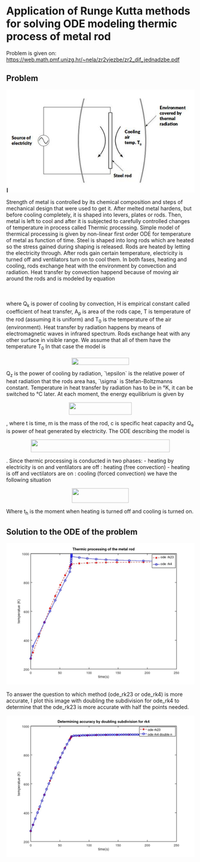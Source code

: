 # Application of Runge Kutta methods for solving ODE modeling thermic process of metal rod

Problem is given on: https://web.math.pmf.unizg.hr/~nela/zr2vjezbe/zr2_dif_jednadzbe.pdf

## Problem
![](problem.jpg?raw=true)

Strength of metal is controlled by its chemical composition and steps of mechanical design that were used to get it. After melted metal hardens, but before cooling completely, it is shaped into levers, plates or rods. Then, metal is left to cool and after it is subjected to carefully controlled changes of temperature in process called Thermic processing. 
Simple model of thermical processing is given by non-linear first order ODE for temperature of metal as function of time.
Steel is shaped into long rods which are heated so the stress gained during shaping is released. Rods are heated by letting the electricity through. After rods gain certain temperature, electricity is turned off and ventilators turn on to cool them. In both fases, heating and cooling, rods exchange heat with the environment by convection and radiation. Heat transfer by convection happend because of moving air around the rods and is modeled by equation
<p align="center"><img src="svgs/7748eecfd3161ea96b6f1750a6f171fb.svg" align=middle width=139.313955pt height=16.97751pt/></p>
where Q<sub>k</sub> is power of cooling by convection, H is empirical constant called coefficient of heat transfer, A<sub>p</sub> is area of the rods cape, T is temperature of the rod (assuming it is uniform) and T<sub>0</sub> is the temperature of the air (environment). Heat transfer by radiation happens by means of electromagnetic waves in infrared spectrum. Rods exchange heat with any other surface in visible range. We assume that all of them have the temperature T<sub>0</sub>
In that case the model is
<p align="center"><img src="svgs/f94b405f090d27ff2cbd44071abf4282.svg" align=middle width=154.65334499999997pt height=18.869894999999996pt/></p>
Q<sub>z</sub> is the power of cooling by radiation, `\epsilon` is the relative power of heat radiation that the rods area has, `\sigma` is Stefan-Boltzmanns constant.
Temperature in heat transfer by radiation has to be in °K, it can be switched to °C later. 
At each moment, the energy equilibrium is given by
<p align="center"><img src="svgs/c7d12f8fb8283891494a08d5822d49bf.svg" align=middle width=168.5277pt height=33.769394999999996pt/></p>,
where t is time, m is the mass of the rod, c is specific heat capacity and Q<sub>e</sub> is power of heat generated by electricity. 
The ODE describing the model is 
<p align="center"><img src="svgs/967b9cf4974d2e6d003910f97e337d70.svg" align=middle width=371.6493pt height=33.769394999999996pt/></p>.
Since thermic processing is conducted in two phases:
	- heating by electricity is on and ventilators are off : heating (free convection)
	- heating is off and vectilators are on : cooling (forced convection)
we have the following situation
<p align="center"><img src="svgs/4e2f56101d03077949430d85e7bc5016.svg" align=middle width=151.207485pt height=39.30498pt/></p>
Where t<sub>h</sub> is the moment when heating is turned off and cooling is turned on. 




## Solution to the ODE of the problem
![](im1.jpg?raw=true)

To answer the question to which method (ode_rk23 or ode_rk4) is more accurate, I plot this image with doubling the subdivision for ode_rk4 to determine that the ode_rk23 is more accurate with half the points needed. 

![](im2.jpg?raw=true)
